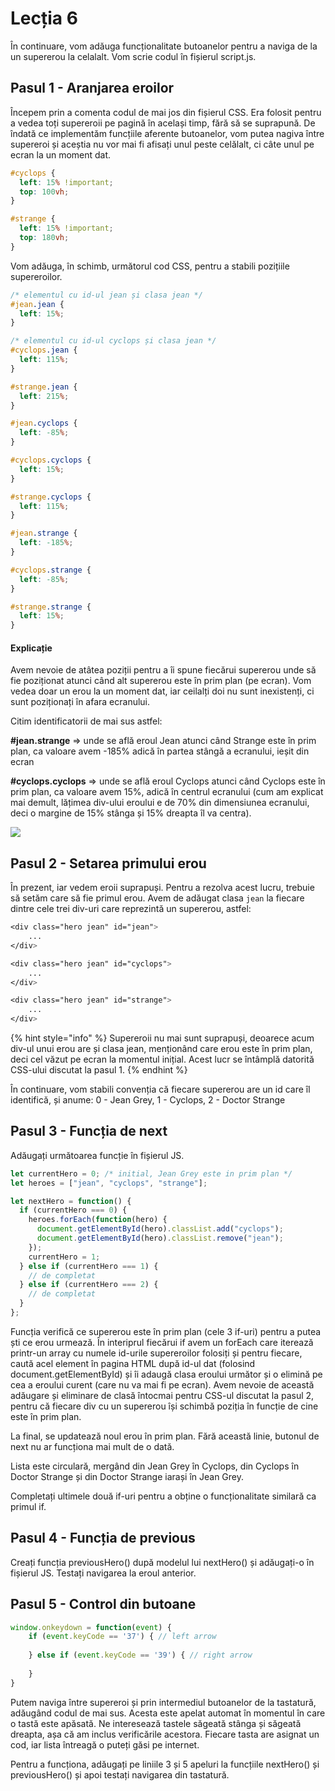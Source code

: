 # Lecția 6

În continuare, vom adăuga funcționalitate butoanelor pentru a naviga de la un supererou la celalalt. Vom scrie codul în fișierul script.js.

## Pasul 1 - Aranjarea eroilor

Începem prin a comenta codul de mai jos din fișierul CSS. Era folosit pentru a vedea toți supereroii pe pagină în același timp, fără să se suprapună. De îndată ce implementăm funcțiile aferente butoanelor, vom putea nagiva între supereroi și aceștia nu vor mai fi afisați unul peste celălalt, ci câte unul pe ecran la un moment dat.

```css
#cyclops {
  left: 15% !important;
  top: 100vh;
}

#strange {
  left: 15% !important;
  top: 180vh;
}
```

Vom adăuga, în schimb, următorul cod CSS, pentru a stabili pozițiile supereroilor.

```css
/* elementul cu id-ul jean și clasa jean */
#jean.jean {
  left: 15%;
}

/* elementul cu id-ul cyclops și clasa jean */
#cyclops.jean {
  left: 115%;
}

#strange.jean {
  left: 215%;
}

#jean.cyclops {
  left: -85%;
}

#cyclops.cyclops {
  left: 15%;
}

#strange.cyclops {
  left: 115%;
}

#jean.strange {
  left: -185%;
}

#cyclops.strange {
  left: -85%;
}

#strange.strange {
  left: 15%;
}
```

#### Explicație

Avem nevoie de atâtea poziții pentru a îi spune fiecărui supererou unde să fie poziționat atunci când alt supererou este în prim plan \(pe ecran\). Vom vedea doar un erou la un moment dat, iar ceilalți doi nu sunt inexistenți, ci sunt poziționați în afara ecranului.

Citim identificatorii de mai sus astfel:

**\#jean.strange** =&gt; unde se află eroul Jean atunci când Strange este în prim plan, ca valoare avem -185% adică în partea stângă a ecranului, ieșit din ecran

**\#cyclops.cyclops** =&gt; unde se află eroul Cyclops atunci când Cyclops este în prim plan, ca valoare avem 15%, adică în centrul ecranului \(cum am explicat mai demult, lățimea div-ului eroului e de 70% din dimensiunea ecranului, deci o margine de 15% stânga și 15% dreapta îl va centra\).

![](../.gitbook/assets/frame-1-2.png)

## Pasul 2 - Setarea primului erou

În prezent, iar vedem eroii suprapuși. Pentru a rezolva acest lucru, trebuie să setăm care să fie primul erou. Avem de adăugat clasa `jean` la fiecare dintre cele trei div-uri care reprezintă un supererou, astfel:

```css
<div class="hero jean" id="jean">
    ...
</div>

<div class="hero jean" id="cyclops">
    ...
</div>

<div class="hero jean" id="strange">
    ...
</div>
```

{% hint style="info" %}
Supereroii nu mai sunt suprapuși, deoarece acum div-ul unui erou are și clasa jean, menționând care erou este în prim plan, deci cel văzut pe ecran la momentul inițial. Acest lucr se întâmplă datorită CSS-ului discutat la pasul 1.
{% endhint %}

În continuare, vom stabili convenția că fiecare supererou are un id care îl identifică, și anume: 0 - Jean Grey, 1 - Cyclops, 2 - Doctor Strange

## Pasul 3 - Funcția de next

Adăugați următoarea funcție în fișierul JS.

```javascript
let currentHero = 0; /* initial, Jean Grey este in prim plan */
let heroes = ["jean", "cyclops", "strange"];

let nextHero = function() {
  if (currentHero === 0) {
    heroes.forEach(function(hero) {
      document.getElementById(hero).classList.add("cyclops");
      document.getElementById(hero).classList.remove("jean");
    });
    currentHero = 1;
  } else if (currentHero === 1) {
    // de completat
  } else if (currentHero === 2) {
    // de completat
  }
};
```

Funcția verifică ce supererou este în prim plan \(cele 3 if-uri\) pentru a putea ști ce erou urmează. În interiprul fiecărui if avem un forEach care iterează printr-un array cu numele id-urile supereroilor folosiți și pentru fiecare, caută acel element în pagina HTML după id-ul dat \(folosind document.getElementById\) și îi adaugă clasa eroului următor și o elimină pe cea a eroului curent \(care nu va mai fi pe ecran\). Avem nevoie de această adăugare și eliminare de clasă întocmai pentru CSS-ul discutat la pasul 2, pentru că fiecare div cu un supererou își schimbă poziția în funcție de cine este în prim plan.

La final, se updatează noul erou în prim plan. Fără această linie, butonul de next nu ar funcționa mai mult de o dată.

Lista este circulară, mergând din Jean Grey în Cyclops, din Cyclops în Doctor Strange și din Doctor Strange iarași în Jean Grey.

Completați ultimele două if-uri pentru a obține o funcționalitate similară ca primul if.

## Pasul 4 - Funcția de previous

Creați funcția previousHero\(\) după modelul lui nextHero\(\) și adăugați-o în fișierul JS. Testați navigarea la eroul anterior.

## Pasul 5 - Control din butoane

```javascript
window.onkeydown = function(event) {
    if (event.keyCode == '37') { // left arrow
       
    } else if (event.keyCode == '39') { // right arrow
       
    }
}
```

Putem naviga între supereroi și prin intermediul butoanelor de la tastatură, adăugând codul de mai sus. Acesta este apelat automat în momentul în care o tastă este apăsată. Ne interesează tastele săgeată stânga și săgeată dreapta, așa că am inclus verificările acestora. Fiecare tasta are asignat un cod, iar lista întreagă o puteți găsi pe internet.

Pentru a funcționa, adăugați pe liniile 3 și 5 apeluri la funcțiile nextHero\(\) și previousHero\(\) și apoi testați navigarea din tastatură.

